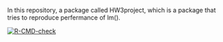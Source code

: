 In this repository, a package called HW3project, which is a package that tries to reproduce perfermance of lm().
<!-- badges: start -->
[![R-CMD-check](https://github.com/rxxwang/MLR_package/actions/workflows/R-CMD-check.yaml/badge.svg)](https://github.com/rxxwang/MLR_package/actions/workflows/R-CMD-check.yaml)
<!-- badges: end -->

